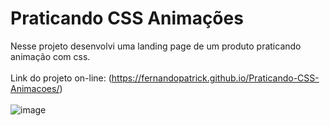 # Praticando CSS Animações
Nesse projeto desenvolvi uma landing page de um produto praticando animação com css. <br><br>
Link do projeto on-line: (https://fernandopatrick.github.io/Praticando-CSS-Animacoes/)
<br><br>
![image](https://user-images.githubusercontent.com/78447989/172029065-1f649f71-ab22-406f-a9c5-0aa51f65e6c2.png)
